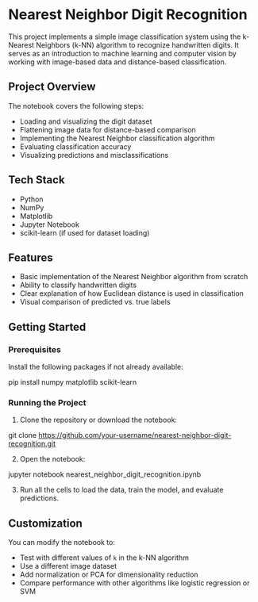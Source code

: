 # Nearest Neighbor Digit Recognition

This project implements a simple image classification system using the k-Nearest Neighbors (k-NN) algorithm to recognize handwritten digits. It serves as an introduction to machine learning and computer vision by working with image-based data and distance-based classification.

## Project Overview

The notebook covers the following steps:

- Loading and visualizing the digit dataset
- Flattening image data for distance-based comparison
- Implementing the Nearest Neighbor classification algorithm
- Evaluating classification accuracy
- Visualizing predictions and misclassifications

## Tech Stack

- Python
- NumPy
- Matplotlib
- Jupyter Notebook
- scikit-learn (if used for dataset loading)

## Features

- Basic implementation of the Nearest Neighbor algorithm from scratch
- Ability to classify handwritten digits
- Clear explanation of how Euclidean distance is used in classification
- Visual comparison of predicted vs. true labels

## Getting Started

### Prerequisites

Install the following packages if not already available:

pip install numpy matplotlib scikit-learn


### Running the Project

1. Clone the repository or download the notebook:

git clone https://github.com/your-username/nearest-neighbor-digit-recognition.git


2. Open the notebook:

jupyter notebook nearest_neighbor_digit_recognition.ipynb


3. Run all the cells to load the data, train the model, and evaluate predictions.

## Customization

You can modify the notebook to:

- Test with different values of `k` in the k-NN algorithm
- Use a different image dataset
- Add normalization or PCA for dimensionality reduction
- Compare performance with other algorithms like logistic regression or SVM

